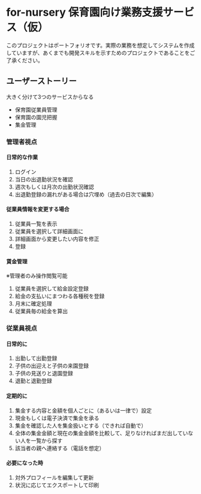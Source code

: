 # for-nursery 保育園向け業務支援サービス（仮）

このプロジェクトはポートフォリオです。実際の業務を想定してシステムを作成していますが、あくまでも開発スキルを示すためのプロジェクトであることをご了承ください。

## ユーザーストーリー

大きく分けて3つのサービスからなる

- 保育園従業員管理
- 保育園の園児把握
- 集金管理

### 管理者視点

#### 日常的な作業

1. ログイン
1. 当日の出退勤状況を確認
1. 週次もしくは月次の出勤状況確認
1. 出退勤登録の漏れがある場合は穴埋め（過去の日次で編集）

#### 従業員情報を変更する場合

1. 従業員一覧を表示
1. 従業員を選択して詳細画面に
1. 詳細画面から変更したい内容を修正
1. 登録

#### 賃金管理

※管理者のみ操作閲覧可能

1. 従業員を選択して給金設定登録
1. 給金の支払いにまつわる各種税を登録
1. 月末に確定処理
1. 従業員毎の給金を算出

### 従業員視点

#### 日常的に

1. 出勤して出勤登録
1. 子供の出迎えと子供の来園登録
1. 子供の見送りと退園登録
1. 退勤と退勤登録

#### 定期的に

1. 集金する内容と金額を個人ごとに（あるいは一律で）設定
1. 現金もしくは電子決済で集金を承る
1. 集金を確認した人を集金扱いとする（できれば自動で）
1. 全体の集金金額と現在の集金金額を比較して、足りなければまだ出していない人を一覧から探す
1. 該当者の親へ連絡する（電話を想定）

#### 必要になった時

1. 対外プロフィールを編集して更新
1. 状況に応じてエクスポートして印刷
